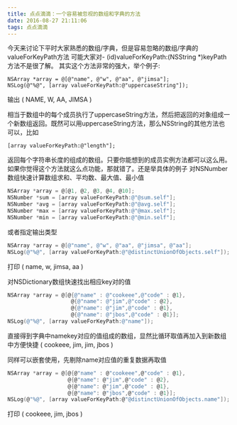 ```yaml
---
title: 点点滴滴：一个容易被忽视的数组和字典的方法
date: 2016-08-27 21:11:06
tags: 点点滴滴
---
```


今天来讨论下平时大家熟悉的数组/字典，但是容易忽略的数组/字典的valueForKeyPath方法
可能大家对- (id)valueForKeyPath:(NSString *)keyPath方法不是很了解。
其实这个方法非常的强大，举个例子:

<!--more-->

```
NSArray *array = @[@"name", @"w", @"aa", @"jimsa"];
NSLog(@"%@", [array valueForKeyPath:@"uppercaseString"]);
```
输出
(
    NAME,
    W,
    AA,
    JIMSA
)

相当于数组中的每个成员执行了uppercaseString方法，然后把返回的对象组成一个新数组返回。既然可以用uppercaseString方法，那么NSString的其他方法也可以，比如

```objc
[array valueForKeyPath:@"length"];
```
返回每个字符串长度的组成的数组。只要你能想到的成员实例方法都可以这么用。
如果你觉得这个方法就这么点功能，那就错了。还是举具体的例子
对NSNumber数组快速计算数组求和、平均数、最大值、最小值

```mm
NSArray *array = @[@1, @2, @3, @4, @10];    
NSNumber *sum = [array valueForKeyPath:@"@sum.self"];   
NSNumber *avg = [array valueForKeyPath:@"@avg.self"]; 
NSNumber *max = [array valueForKeyPath:@"@max.self"];    
NSNumber *min = [array valueForKeyPath:@"@min.self"];
```
或者指定输出类型

```mm
NSArray *array = @[@"name", @"w", @"aa", @"jimsa", @"aa"];    
NSLog(@"%@", [array valueForKeyPath:@"@distinctUnionOfObjects.self"]);
```
打印
(
name,
w,
jimsa,
aa
)

对NSDictionary数组快速找出相应key对的值

```mm
NSArray *array = @[@{@"name" : @"cookeee",@"code" : @1},
                    @{@"name": @"jim",@"code" : @2},
                    @{@"name": @"jim",@"code" : @1},
                    @{@"name": @"jbos",@"code" : @1}];
NSLog(@"%@", [array valueForKeyPath:@"name"]);
```

直接得到字典中namekey对应的值组成的数组，显然比循环取值再加入到新数组中方便快捷
(
    cookeee,
    jim,
    jim,
    jbos
)

同样可以嵌套使用，先剔除name对应值的重复数据再取值

```c
NSArray *array = @[@{@"name" : @"cookeee",@"code" : @1},
                   @{@"name": @"jim",@"code" : @2},
                   @{@"name": @"jim",@"code" : @1},
                   @{@"name": @"jbos",@"code" : @1}];   
NSLog(@"%@", [array valueForKeyPath:@"@distinctUnionOfObjects.name"]);
```

打印
(
cookeee,
jim,
jbos
)

